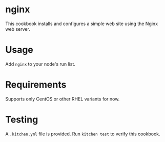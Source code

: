 # nginx

This cookbook installs and configures a simple web
site using the Nginx web server.

Usage
=====
Add `nginx` to your node's run list.

Requirements
============
Supports only CentOS or other RHEL variants for now.

Testing
=======
A `.kitchen.yml` file is provided. Run `kitchen test` to verify this cookbook.
